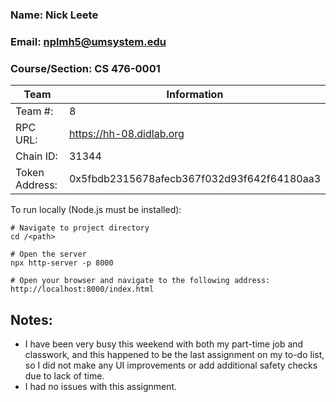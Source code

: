 ### Name: Nick Leete
### Email: nplmh5@umsystem.edu
### Course/Section: CS 476-0001

| Team | Information |
| --- | --- |
| Team #: | 8 |
| RPC URL: | https://hh-08.didlab.org |
| Chain ID: | 31344 |
| Token Address: | 0x5fbdb2315678afecb367f032d93f642f64180aa3 | 


To run locally (Node.js must be installed):
```
# Navigate to project directory
cd /<path>

# Open the server
npx http-server -p 8000

# Open your browser and navigate to the following address:
http://localhost:8000/index.html
```

## Notes:
* I have been very busy this weekend with both my part-time job and classwork, and this happened to be the last assignment on my to-do list, so I did not make any UI improvements or add additional safety checks due to lack of time.
* I had no issues with this assignment.